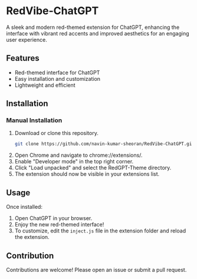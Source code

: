 # RedVibe-ChatGPT

A sleek and modern red-themed extension for ChatGPT, enhancing the interface with vibrant red accents and improved aesthetics for an engaging user experience.

## Features
- Red-themed interface for ChatGPT
- Easy installation and customization
- Lightweight and efficient

## Installation


### Manual Installation
1. Download or clone this repository.
   ```bash
   git clone https://github.com/navin-kumar-sheoran/RedVibe-ChatGPT.git
   ```
2. Open Chrome and navigate to chrome://extensions/.
3. Enable "Developer mode" in the top right corner.
4. Click "Load unpacked" and select the RedGPT-Theme directory.
5. The extension should now be visible in your extensions list.

## Usage
Once installed:

1. Open ChatGPT in your browser.
2. Enjoy the new red-themed interface!
3. To customize, edit the `inject.js` file in the extension folder and reload the extension.

## Contribution
Contributions are welcome! Please open an issue or submit a pull request.
